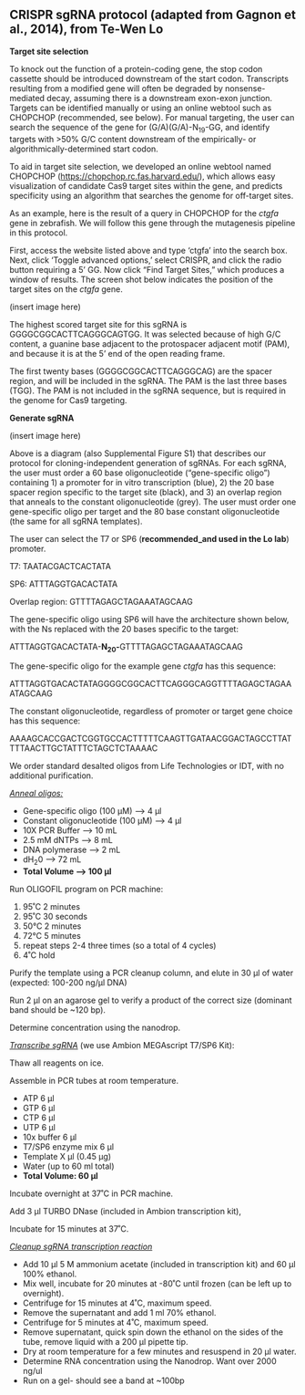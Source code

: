﻿## CRISPR sgRNA protocol (adapted from Gagnon et al., 2014), from Te-Wen Lo
 
**Target site selection**

To knock out the function of a protein-coding gene, the stop codon cassette should be introduced downstream of the start codon. Transcripts resulting from a modified gene will often be degraded by nonsense-mediated decay, assuming there is a downstream exon-exon junction. Targets can be identified manually or using an online webtool such as CHOPCHOP (recommended, see below). For manual targeting, the user can search the sequence of the gene for (G/A)(G/A)-N<sub>19</sub>-GG, and identify targets with >50% G/C content downstream of the empirically- or algorithmically-determined start codon.

To aid in target site selection, we developed an online webtool named CHOPCHOP (<https://chopchop.rc.fas.harvard.edu/>), which allows easy visualization of candidate Cas9 target sites within the gene, and predicts specificity using an algorithm that searches the genome for off-target sites.

As an example, here is the result of a query in CHOPCHOP for the *ctgfa* gene in zebrafish. We will follow this gene through the mutagenesis pipeline in this protocol. 

First, access the website listed above and type ‘ctgfa’ into the search box. Next, click ‘Toggle advanced options,’ select CRISPR, and click the radio button requiring a 5’ GG.  Now click “Find Target Sites,” which produces a window of results. The screen shot below indicates the position of the target sites on the *ctgfa* gene.

(insert image here)

The highest scored target site for this sgRNA is GGGGCGGCACTTCAGGGCAGTGG. It was selected because of high G/C content, a guanine base adjacent to the protospacer adjacent motif (PAM), and because it is at the 5’ end of the open reading frame.

The first twenty bases (GGGGCGGCACTTCAGGGCAG) are the spacer region, and will be included in the sgRNA. The PAM is the last three bases (TGG). The PAM is not included in the sgRNA sequence, but is required in the genome for Cas9 targeting. 

**Generate sgRNA**

(insert image here)

Above is a diagram (also Supplemental Figure S1) that describes our protocol for cloning-independent generation of sgRNAs. For each sgRNA, the user must order a 60 base oligonucleotide (“gene-specific oligo”) containing 1) a promoter for in vitro transcription (blue), 2) the 20 base spacer region specific to the target site (black), and 3) an overlap region that anneals to the constant oligonucleotide (grey).  The user must order one gene-specific oligo per target and the 80 base constant oligonucleotide (the same for all sgRNA templates).

The user can select the T7 or SP6 (**recommended\_and used in the Lo lab**) promoter.

T7: TAATACGACTCACTATA

SP6: ATTTAGGTGACACTATA

Overlap region: GTTTTAGAGCTAGAAATAGCAAG

The gene-specific oligo using SP6 will have the architecture shown below, with the Ns replaced with the 20 bases specific to the target:

ATTTAGGTGACACTATA-<b>N<sub>20</sub>-</b>GTTTTAGAGCTAGAAATAGCAAG

The gene-specific oligo for the example gene *ctgfa* has this sequence:

ATTTAGGTGACACTATAGGGGCGGCACTTCAGGGCAGGTTTTAGAGCTAGAAATAGCAAG

The constant oligonucleotide, regardless of promoter or target gene choice has this sequence:

AAAAGCACCGACTCGGTGCCACTTTTTCAAGTTGATAACGGACTAGCCTTATTTTAACTTGCTATTTCTAGCTCTAAAAC

We order standard desalted oligos from Life Technologies or IDT, with no additional purification.  


*<ins>Anneal oligos:<ins>*
- Gene-specific oligo (100 µM) --> 4 µl
- Constant oligonucleotide (100 µM)	--> 4 µl
- 10X PCR Buffer --> 10 mL
- 2.5 mM dNTPs --> 8 mL
- DNA polymerase --> 2 mL
- dH<sub>2</sub>0 --> 72 mL
- **Total Volume --> 100 µl**

Run OLIGOFIL program on PCR machine:
1. 95˚C 2 minutes
2. 95˚C 30 seconds
3. 50°C 2 minutes
4. 72°C 5 minutes
5. repeat steps 2-4 three times (so a total of 4 cycles)
6. 4˚C hold

Purify the template using a PCR cleanup column, and elute in 30 µl of water (expected: 100-200 ng/µl DNA)

Run 2 µl on an agarose gel to verify a product of the correct size (dominant band should be ~120 bp).

Determine concentration using the nanodrop.

*<ins>Transcribe sgRNA<ins>* (we use Ambion MEGAscript T7/SP6 Kit):

Thaw all reagents on ice.

Assemble in PCR tubes at room temperature.  

- ATP 6 µl
- GTP 6 µl
- CTP 6 µl
- UTP 6 µl
- 10x buffer 6 µl
- T7/SP6 enzyme mix 6 µl
- Template X µl (0.45 µg)
- Water (up to 60 ml total)
- **Total Volume: 60 µl**

Incubate overnight at 37˚C in PCR machine.

Add 3 µl TURBO DNase (included in Ambion transcription kit),

Incubate for 15 minutes at 37˚C.

*<ins>Cleanup sgRNA transcription reaction<ins>*
- Add 10 µl 5 M ammonium acetate (included in transcription kit) and 60 µl 100% ethanol.
- Mix well, incubate for 20 minutes at -80˚C until frozen (can be left up to overnight).  
- Centrifuge for 15 minutes at 4˚C, maximum speed.
- Remove the supernatant and add 1 ml 70% ethanol.
- Centrifuge for 5 minutes at 4˚C, maximum speed.
- Remove supernatant, quick spin down the ethanol on the sides of the tube, remove liquid with a 200 µl pipette tip.
- Dry at room temperature for a few minutes and resuspend in 20 µl water.
- Determine RNA concentration using the Nanodrop.  Want over 2000 ng/ul
- Run on a gel- should see a band at ~100bp
